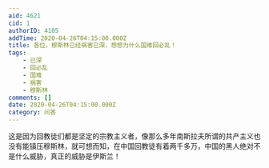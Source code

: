 ```yaml
---
aid: 4621
cid: 1
authorID: 4105
addTime: 2020-04-26T04:15:00.000Z
title: 各位，穆斯林已经祸害已深，想想为什么国难回必乱！
tags:
    - 已深
    - 回必乱
    - 国难
    - 祸害
    - 穆斯林
comments: []
date: 2020-04-26T04:15:00.000Z
category: 问答
---
```


这是因为回教徒们都是坚定的宗教主义者，像那么多年南斯拉夫所谓的共产主义也没有能镇压穆斯林，就可想而知，在中国回教徒有着两千多万，中国的黑人绝对不是什么威胁，真正的威胁是伊斯兰！
